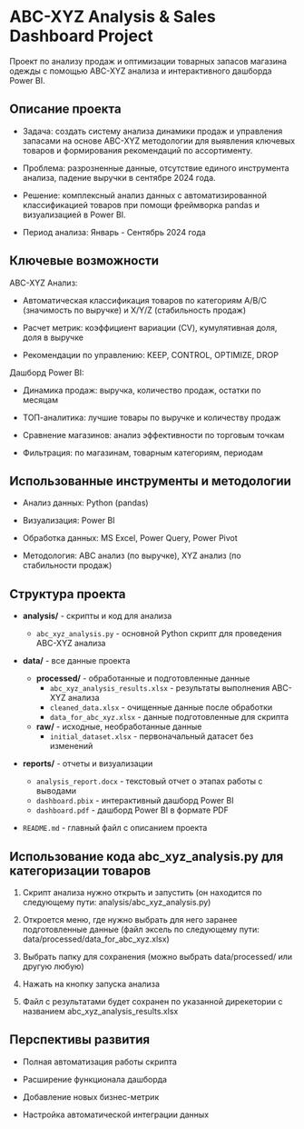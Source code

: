 # ABC-XYZ Analysis & Sales Dashboard Project

Проект по анализу продаж и оптимизации товарных запасов магазина одежды с помощью ABC-XYZ анализа и интерактивного дашборда Power BI.

## Описание проекта

- Задача: создать систему анализа динамики продаж и управления запасами на основе ABC-XYZ методологии для выявления ключевых товаров и формирования рекомендаций по ассортименту.

- Проблема: разрозненные данные, отсутствие единого инструмента анализа, падение выручки в сентябре 2024 года.

- Решение: комплексный анализ данных с автоматизированной классификацией товаров при помощи фреймворка pandas и визуализацией в Power BI.

- Период анализа: Январь - Сентябрь 2024 года

## Ключевые возможности

ABC-XYZ Анализ:

- Автоматическая классификация товаров по категориям A/B/C (значимость по выручке) и X/Y/Z (стабильность продаж)

- Расчет метрик: коэффициент вариации (CV), кумулятивная доля, доля в выручке

- Рекомендации по управлению: KEEP, CONTROL, OPTIMIZE, DROP

Дашборд Power BI:

- Динамика продаж: выручка, количество продаж, остатки по месяцам

- ТОП-аналитика: лучшие товары по выручке и количеству продаж

- Сравнение магазинов: анализ эффективности по торговым точкам

- Фильтрация: по магазинам, товарным категориям, периодам

## Использованные инструменты и методологии

- Анализ данных: Python (pandas)

- Визуализация: Power BI

- Обработка данных: MS Excel, Power Query, Power Pivot

- Методология: ABC анализ (по выручке), XYZ анализ (по стабильности продаж)

## Структура проекта

- **analysis/** - скрипты и код для анализа
  - `abc_xyz_analysis.py` - основной Python скрипт для проведения ABC-XYZ анализа

- **data/** - все данные проекта
  - **processed/** - обработанные и подготовленные данные
    - `abc_xyz_analysis_results.xlsx` - результаты выполнения ABC-XYZ анализа
    - `cleaned_data.xlsx` - очищенные данные после обработки
    - `data_for_abc_xyz.xlsx` - данные подготовленные для скрипта
  - **raw/** - исходные, необработанные данные
    - `initial_dataset.xlsx` - первоначальный датасет без изменений

- **reports/** - отчеты и визуализации
  - `analysis_report.docx` - текстовый отчет о этапах работы с выводами
  - `dashboard.pbix` - интерактивный дашборд Power BI
  - `dashboard.pdf` - дашборд Power BI в формате PDF

- `README.md` - главный файл с описанием проекта

## Использование кода abc_xyz_analysis.py для категоризации товаров

1. Скрипт анализа нужно открыть и запустить (он находится по следующему пути: analysis/abc_xyz_analysis.py)

2. Откроется меню, где нужно выбрать для него заранее подготовленные данные (файл эксель по следующему пути: data/processed/data_for_abc_xyz.xlsx)

3. Выбрать папку для сохранения (можно выбрать data/processed/ или другую любую)

4. Нажать на кнопку запуска анализа

5. Файл с результатами будет сохранен по указанной дирекетории с названием abc_xyz_analysis_results.xlsx

## Перспективы развития

- Полная автоматизация работы скрипта

- Расширение функционала дашборда

- Добавление новых бизнес-метрик

- Настройка автоматической интеграции данных


